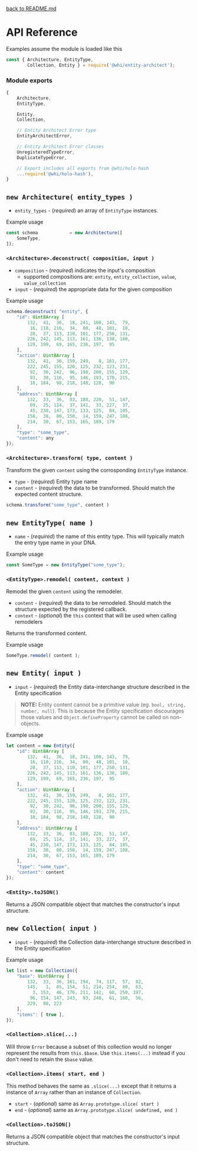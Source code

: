 [back to README.md](../README.md)

# API Reference

Examples assume the module is loaded like this
```javascript
const { Architecture, EntityType,
        Collection, Entity } = require('@whi/entity-architect');
```

### Module exports
```javascript
{
    Architecture,
    EntityType,

    Entity,
    Collection,

    // Entity Architect Error type
    EntityArchitectError,

    // Entity Architect Error classes
    UnregisteredTypeError,
    DuplicateTypeError,

    // Export includes all exports from @whi/holo-hash
    ...require('@whi/holo-hash'),
}
```

## `new Architecture( entity_types )`

- `entity_types` - (*required*) an array of `EntityType` instances.

Example usage
```javascript
const schema			= new Architecture([
    SomeType,
]);
```

### `<Architecture>.deconstruct( composition, input )`

- `composition` - (*required*) indicates the input's composition
  - supported compositions are: `entity`, `entity_collection`, `value`, `value_collection`
- `input` - (*required*) the appropriate data for the given composition

Example usage
```javascript
schema.deconstruct( "entity", {
    "id": Uint8Array [
        132,  41,  36,  18, 241, 108, 143,  79,
         16, 118, 216,  34,  80,  48, 101,  18,
         28,  37, 113, 110, 101, 177, 250, 131,
        226, 242, 145, 113, 161, 136, 138, 180,
        129, 199,  69, 165, 236, 197,  95
    ],
    "action": Uint8Array [
        132,  41,  36, 159, 249,   8, 161, 177,
        222, 245, 155, 120, 125, 232, 123, 231,
         92,  30, 242,  96, 198, 200, 155, 129,
         93,  30, 116,  95, 146, 193, 170, 215,
         18, 184,  98, 218, 148, 128,  90
    ],
    "address": Uint8Array [
        132,  33,  36,  83, 188, 220,  51, 147,
         69,  25, 114,  37, 141,  33, 227,  37,
         45, 230, 147, 173, 133, 125,  84, 105,
        158,  38,  80, 150,  14, 159, 247, 108,
        214,  30,  67, 153, 165, 189, 179
    ],
    "type": "some_type",
    "content": any
});
```


### `<Architecture>.transform( type, content )`
Transform the given `content` using the corrosponding `EntityType` instance.

- `type` - (*required*) Entity type name
- `content` - (*required*) the data to be transformed.  Should match the expected content structure.

```javascript
schema.transform("some_type", content )
```


## `new EntityType( name )`

- `name` - (*required*) the name of this entity type.  This will typically match the entry type name
  in your DNA.

Example usage
```javascript
const SomeType = new EntityType("some_type");
```


### `<EntityType>.remodel( content, context )`
Remodel the given `content` using the remodeler.

- `content` - (*required*) the data to be remodeled.  Should match the structure expected by the
  registered callback.
- `context` - (*optional*) the `this` context that will be used when calling remodelers

Returns the transformed content.

Example usage
```javascript
SomeType.remodel( content );
```


## `new Entity( input )`

- `input` - (*required*) the Entity data-interchange structure described in the Entity specification

> **NOTE:** Entity content cannot be a primitive value (eg. `bool, string, number, null`).  This is
> because the Entity specification discourages those values and `Object.defineProperty` cannot be
> called on non-objects.


Example usage
```javascript
let content = new Entity({
    "id": Uint8Array [
        132,  41,  36,  18, 241, 108, 143,  79,
         16, 118, 216,  34,  80,  48, 101,  18,
         28,  37, 113, 110, 101, 177, 250, 131,
        226, 242, 145, 113, 161, 136, 138, 180,
        129, 199,  69, 165, 236, 197,  95
    ],
    "action": Uint8Array [
        132,  41,  36, 159, 249,   8, 161, 177,
        222, 245, 155, 120, 125, 232, 123, 231,
         92,  30, 242,  96, 198, 200, 155, 129,
         93,  30, 116,  95, 146, 193, 170, 215,
         18, 184,  98, 218, 148, 128,  90
    ],
    "address": Uint8Array [
        132,  33,  36,  83, 188, 220,  51, 147,
         69,  25, 114,  37, 141,  33, 227,  37,
         45, 230, 147, 173, 133, 125,  84, 105,
        158,  38,  80, 150,  14, 159, 247, 108,
        214,  30,  67, 153, 165, 189, 179
    ],
    "type": "some_type",
    "content": content
});
```


### `<Entity>.toJSON()`
Returns a JSON compatible object that matches the constructor's input structure.



## `new Collection( input )`

- `input` - (*required*) the Collection data-interchange structure described in the Entity specification

Example usage
```javascript
let list = new Collection({
    "base": Uint8Array [
        132,  33,  36, 161, 194,  74, 117,  57,  82,
        145,   1,  85, 154,  51, 214, 254,  80,  63,
          3, 153,  46, 176, 211, 142,  68, 250, 197,
         96, 154, 147, 243,  93, 248,  61, 168,  56,
        229,  88, 223
    ],
    "items": [ true ],
});
```


### `<Collection>.slice(...)`
Will throw `Error` because a subset of this collection would no longer represent the results from
`this.$base`.  Use `this.items(...)` instead if you don't need to retain the `$base` value.


### `<Collection>.items( start, end )`
This method behaves the same as `.slice(...)` except that it returns a instance of `Array` rather
than an instance of `Collection`.

- `start` - (*optional*) same as `Array.prototype.slice( start )`
- `end` - (*optional*) same as `Array.prototype.slice( undefined, end )`


### `<Collection>.toJSON()`
Returns a JSON compatible object that matches the constructor's input structure.

